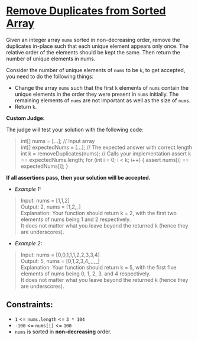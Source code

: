 # [Remove Duplicates from Sorted Array](https://leetcode.com/problems/remove-duplicates-from-sorted-array/description/)

Given an integer array `nums` sorted in non-decreasing order, remove the duplicates in-place such that 
each unique element appears only once. The relative order of the elements should be kept the same. Then return the number of unique elements in nums.

Consider the number of unique elements of `nums` to be `k`, to get accepted, you need to do the following things:

- Change the array `nums` such that the first `k` elements of `nums` contain the unique elements in 
the order they were present in `nums` initially. The remaining elements of `nums` are not important 
as well as the size of `nums`.
- Return `k`.

**Custom Judge:**

The judge will test your solution with the following code:
> int[] nums = [...]; // Input array  
int[] expectedNums = [...]; // The expected answer with correct length
int k = removeDuplicates(nums); // Calls your implementation
assert k == expectedNums.length;
for (int i = 0; i < k; i++) {
assert nums[i] == expectedNums[i];
}

**If all assertions pass, then your solution will be accepted.**



- _Example 1:_
> Input: nums = [1,1,2]  
Output: 2, nums = [1,2,_]  
Explanation: Your function should return k = 2, with the first two elements of nums being 1 and 2 respectively.  
It does not matter what you leave beyond the returned k (hence they are underscores).

- _Example 2:_
> Input: nums = [0,0,1,1,1,2,2,3,3,4]  
Output: 5, nums = [0,1,2,3,4,_,_,_,_,_]  
Explanation: Your function should return k = 5, with the first five elements of nums 
being 0, 1, 2, 3, and 4 respectively.  
It does not matter what you leave beyond the returned k (hence they are underscores).

## Constraints:
- `1` <= `nums.length` <= `3 * 104`
- `-100` <= `nums[i]` <= `100`
- `nums` is sorted in **non-decreasing** order.
